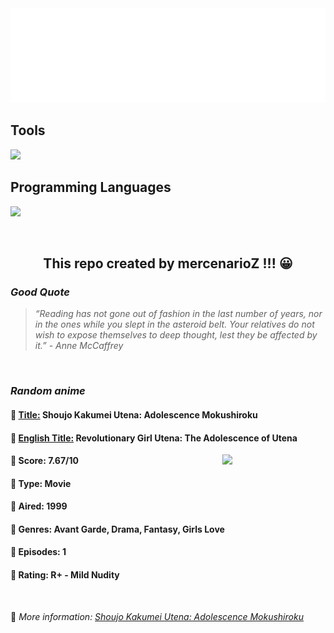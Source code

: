 
<img src="svg/nai.svg" />

<p>
  <h2>Tools</h2>
  <a href="https://skillicons.dev">
    <img src="https://skillicons.dev/icons?i=git,bash,vim,ubuntu,tensorflow,pytorch,docker,raspberrypi" />
  </a>

  <br />

  <h2>Programming Languages</h2>

  <a href="https://skillicons.dev">
    <img src="https://skillicons.dev/icons?i=python,c,cpp" />
  </a>
</p>

<br />

<h2 align="center">This repo created by mercenarioZ !!! 😀</h2>
<h3><i>Good Quote</i></h3>

<blockquote>
<i>
“Reading has not gone out of fashion in the last number of years, nor in the ones while you slept in the asteroid belt. Your relatives do not wish to expose themselves to deep thought, lest they be affected by it.” - Anne McCaffrey
</i>
</blockquote>

<br />

<h3><i>Random anime</i></h3>

<h4>
  <strong>🥭 <u>Title:</u></strong> Shoujo Kakumei Utena: Adolescence Mokushiroku
</h4>

<h4>🌿 <u>English Title:</u> Revolutionary Girl Utena: The Adolescence of Utena</h4>

<img align="right" width="165" src=https://cdn.myanimelist.net/images/anime/1268/107516.jpg />

<h4>🌱 Score: 7.67/10</h4>

<h4>🌲 Type: Movie</h4>

<h4>🌴 Aired: 1999</h4>

<h4>🌵 Genres: Avant Garde, Drama, Fantasy, Girls Love</h4>

<h4>🥑 Episodes: 1</h4>

<h4>🍏 Rating: R+ - Mild Nudity</h4>

<br />

🍂 *More information: [Shoujo Kakumei Utena: Adolescence Mokushiroku](https://myanimelist.net/anime/441/Shoujo_Kakumei_Utena__Adolescence_Mokushiroku)*
    